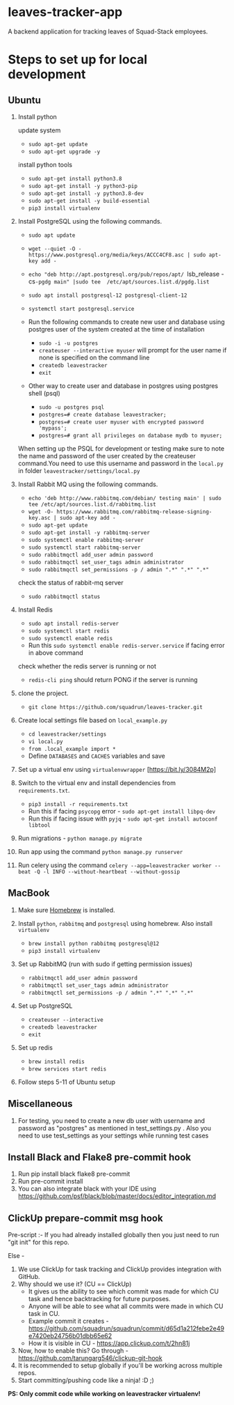 # leaves-tracker-app
A backend application for tracking leaves of Squad-Stack employees.

# Steps to set up for local development

## Ubuntu
1. Install python

    update system
    - `sudo apt-get update`
    - `sudo apt-get upgrade -y`

    install python tools
    - `sudo apt-get install python3.8`
    - `sudo apt-get install -y python3-pip`
    - `sudo apt-get install -y python3.8-dev`
    - `sudo apt-get install -y build-essential`
    - `pip3 install virtualenv`

2. Install PostgreSQL using the following commands.
    - `sudo apt update`
    - `wget --quiet -O - https://www.postgresql.org/media/keys/ACCC4CF8.asc | sudo apt-key add -`
    - `echo "deb http://apt.postgresql.org/pub/repos/apt/ `lsb_release -cs`-pgdg main" |sudo tee  /etc/apt/sources.list.d/pgdg.list`
    - `sudo apt install postgresql-12 postgresql-client-12`
    - `systemctl start postgresql.service`

    - Run the following commands to create new user and database using postgres user of the system created at the time of installation
        - `sudo -i -u postgres`
        - `createuser --interactive myuser` will prompt for the user name if none is specified on the command line
        - `createdb leavestracker`
        - `exit`

    - Other way to create user and database in postgres using postgres shell (psql)
        - `sudo -u postgres psql`
        - `postgres=# create database leavestracker;`
        - `postgres=# create user myuser with encrypted password 'mypass';`
        - `postgres=# grant all privileges on database mydb to myuser;`


    When setting up the PSQL for development or testing make sure to note the name and
    password of the user created by the createuser command.You need to use this username and password
    in the `local.py` in folder `leavestracker/settings/local.py`


3. Install Rabbit MQ using the following commands.

    - `echo 'deb http://www.rabbitmq.com/debian/ testing main' | sudo tee /etc/apt/sources.list.d/rabbitmq.list`
    - `wget -O- https://www.rabbitmq.com/rabbitmq-release-signing-key.asc | sudo apt-key add -`
    - `sudo apt-get update`
    - `sudo apt-get install -y rabbitmq-server`
    - `sudo systemctl enable rabbitmq-server`
    - `sudo systemctl start rabbitmq-server`
    - `sudo rabbitmqctl add_user admin password`
    - `sudo rabbitmqctl set_user_tags admin administrator`
    - `sudo rabbitmqctl set_permissions -p / admin ".*" ".*" ".*"`

    check the status of rabbit-mq server

    - `sudo rabbitmqctl status`

4. Install Redis

    - `sudo apt install redis-server`
    - `sudo systemctl start redis`
    - `sudo systemctl enable redis`
    - Run this `sudo systemctl enable redis-server.service` if facing error in above command


    check whether the redis server is running or not

    - `redis-cli ping` should return PONG if the server is running


5. clone the project.

    - `git clone https://github.com/squadrun/leaves-tracker.git`

6. Create local settings file based on `local_example.py`

    - `cd leavestracker/settings`
    - `vi local.py`
    - `from .local_example import *`
    - Define `DATABASES` and `CACHES` variables and save

7. Set up a virtual env using `virtualenvwrapper` [https://bit.ly/3084M2p]

8. Switch to the virtual env and install dependencies from `requirements.txt`.

    - `pip3 install -r requirements.txt`
    - Run this if facing `psycopg` error - `sudo apt-get install libpq-dev`
    - Run this if facing issue with `pyjq` - `sudo apt-get install autoconf libtool`

9. Run migrations - `python manage.py migrate`

10. Run app using the command `python manage.py runserver`

11. Run celery using the command `celery --app=leavestracker worker --beat -Q -l INFO --without-heartbeat --without-gossip`

## MacBook

1. Make sure [Homebrew](https://brew.sh/) is installed.

2. Install `python`, `rabbitmq` and `postgresql` using homebrew. Also install `virtualenv`

    - `brew install python rabbitmq postgresql@12`
    - `pip3 install virtualenv`

3. Set up RabbitMQ (run with sudo if getting permission issues)

    - `rabbitmqctl add_user admin password`
    - `rabbitmqctl set_user_tags admin administrator`
    - `rabbitmqctl set_permissions -p / admin ".*" ".*" ".*"`

3. Set up PostgreSQL

    - `createuser --interactive`
    - `createdb leavestracker`
    - `exit`

4. Set up redis

    - `brew install redis`
    - `brew services start redis`

5. Follow steps 5-11 of Ubuntu setup

## Miscellaneous
1. For testing, you need to create a new db user with username and password as "postgres" as mentioned in test_settings.py . Also you need to use test_settings as your settings while running test cases

## Install Black and Flake8 pre-commit hook
1. Run pip install black flake8 pre-commit
2. Run pre-commit install
3. You can also integrate black with your IDE using https://github.com/psf/black/blob/master/docs/editor_integration.md

## ClickUp prepare-commit msg hook
Pre-script :- If you had already installed globally then you just need to run "git init" for this repo.

Else -
1. We use ClickUp for task tracking and ClickUp provides integration with GitHub.
2. Why should we use it? (CU == ClickUp)
    - It gives us the ability to see which commit was made for which CU task and hence backtracking for future purposes.
    - Anyone will be able to see what all commits were made in which CU task in CU.
    - Example commit it creates - https://github.com/squadrun/squadrun/commit/d65d1a212febe2e49e7420eb24756b01dbb65e62
    - How it is visible in CU - https://app.clickup.com/t/2hn81j
3. Now, how to enable this? Go through - https://github.com/tarungarg546/clickup-git-hook
4. It is recommended to setup globally if you'll be working across multiple repos.
5. Start committing/pushing code like a ninja! :D ;)

**PS: Only commit code while working on leavestracker virtualenv!**
